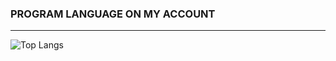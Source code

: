 ### PROGRAM LANGUAGE ON MY ACCOUNT
___
![Top Langs](https://github-readme-stats.vercel.app/api/top-langs/?username=aranaywa&count_private=true&show_icons=true&theme=radical)
